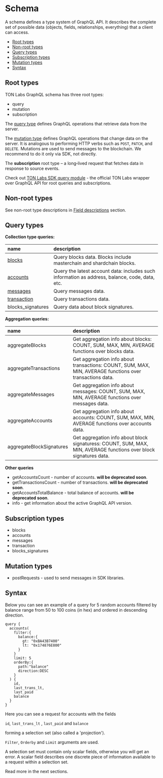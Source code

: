 # Schema

A schema defines a type system of GraphQL API. It describes the complete set of possible data \(objects, fields, relationships, everything\) that a client can access.

* [Root types](3_schema.md#root-types)
* [Non-root types](3_schema.md#non-root-types)
* [Query types](3_schema.md#query-types)
* [Subscription types](3_schema.md#subscription-types)
* [Mutation types](3_schema.md#mutation-types)
* [Syntax](3_schema.md#syntax)

## Root types

TON Labs GraphQL schema has three root types:

* query
* mutation
* subscription

The [query type](https://graphql.github.io/graphql-spec/June2018/#sec-Type-System) defines GraphQL operations that retrieve data from the server.

The [mutation type](https://graphql.github.io/graphql-spec/June2018/#sec-Type-System) defines GraphQL operations that change data on the server. It is analogous to performing HTTP verbs such as `POST`, `PATCH`, and `DELETE`. Mutations are used to send messages to the blockchain. We recommend to do it only via SDK, not directly.

The **subscription** root type – a long‐lived request that fetches data in response to source events.

Check out [TON Labs SDK query module](../mod_net.md) - the official TON Labs wrapper over GraphQL API for root queries and subscriptions.

## Non-root types

See non-root type descriptions in [Field descriptions](5_field_descriptions.md) section.

## Query types

**Collection type queries:**

| name | description |
| :--- | :--- |
| [blocks](5_field_descriptions.md#block-type) | Query blocks data. Blocks include masterchain and shardchain blocks. |
| [accounts](5_field_descriptions.md#account-type) | Query the latest account data: includes such information as address, balance, code, data, etc. |
| [messages](5_field_descriptions.md#message-type) | Query messages data. |
| [transaction](5_field_descriptions.md#transaction-type) | Query transactions data. |
| blocks\_signatures | Query data about block signatures. |

**Aggregation queries:**

| name | description |
| :--- | :--- |
| aggregateBlocks | Get aggregation info about blocks: COUNT, SUM, MAX, MIN, AVERAGE functions over blocks data. |
| aggregateTransactions | Get aggregation info about transactions: COUNT, SUM, MAX, MIN, AVERAGE functions over transactions data. |
| aggregateMessages | Get aggregation info about messages: COUNT, SUM, MAX, MIN, AVERAGE functions over messages data. |
| aggregateAccounts | Get aggregation info about accounts: COUNT, SUM, MAX, MIN, AVERAGE functions over accounts data. |
| aggregateBlockSignatures | Get aggregation info about block signaturess: COUNT, SUM, MAX, MIN, AVERAGE functions over block signatures data. |

**Other queries**

* getAccountsCount - number of accounts. **will be deprecated soon**. 
* getTransactionsCount - number of transactions. **will be deprecated soon**. 
* getAccountsTotalBalance - total balance of accounts. **will be deprecated soon**. 
* info - get information about the active GraphQL API version.

## Subscription types

* blocks
* accounts
* messages
* transaction 
* blocks\_signatures

## Mutation types

* postRequests - used to send messages in SDK libraries. 

## Syntax

Below you can see an example of a query for 5 random accounts filtered by balance range from 50 to 100 coins \(in hex\) and ordered in descending direction.

```text
query {
  accounts(
    filter:{
      balance:{
        gt: "0xBA43B7400" 
        lt: "0x174876E800"
      }
    }
    limit: 5
    orderBy:{
      path:"balance"
      direction:DESC
    }
  ) {
    id,
    last_trans_lt,
    last_paid
    balance
  }
}
```

Here you can see a request for accounts with the fields

`id`, `last_trans_lt` , `last_paid` and `balance`

forming a selection set \(also called a 'projection'\).

`Filter`, `Orderby` and `Limit` arguments are used.

A selection set must contain only scalar fields, otherwise you will get an error. A scalar field describes one discrete piece of information available to a request within a selection set.

Read more in the next sections.

